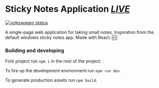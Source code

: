 # Sticky Notes Application [*LIVE*](https://mkrupauskas.github.io/Sticky-Notes-App/app/)

[![volkswagen status](https://auchenberg.github.io/volkswagen/volkswargen_ci.svg?v=1)](https://github.com/auchenberg/volkswagen)

A single-page web application for taking small notes. Inspiration from the default windows sticky notes app. Made with React.
:cool:

### Building and developing

Fork project run `npm i` in the root of the project.

To fire up the development environment run `npm run dev`.

To generate production assets run `npm build`.